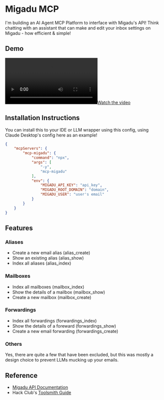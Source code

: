 # Migadu MCP

I'm building an AI Agent MCP Platform to interface with Migadu's API! Think chatting with an assistant that can make and edit your inbox settings on Migadu - how efficient & simple!

## Demo

[![Watch the video](https://files.catbox.moe/1t8shb.mp4)](https://files.catbox.moe/1t8shb.mp4)

## Installation Instructions

You can install this to your IDE or LLM wrapper using this config, using Claude Desktop's config here as an example!

```json
{
    "mcpServers": {
        "mcp-migadu": {
            "command": "npx",
            "args": [
                "-y",
                "mcp-migadu"
            ],
            "env": {
                "MIGADU_API_KEY": "api_key",
                "MIGADU_ROOT_DOMAIN": "domain",
                "MIGADU_USER": "user's email"
            }
        }
    }
}
```

## Features

### Aliases

- Create a new email alias (alias_create)
- Show an existing alias (alias_show)
- Index all aliases (alias_index)

### Mailboxes

- Index all mailboxes (mailbox_index)
- Show the details of a mailbox (mailbox_show)
- Create a new mailbox (mailbox_create)

### Forwardings

- Index all forwardings (forwardings_index)
- Show the details of a foreward (forwardings_show)
- Create a new email forwarding (forwardings_create)

### Others

Yes, there are quite a few that have been excluded, but this was mostly a design choice to prevent LLMs mucking up your emails.

## Reference

- [Migadu API Documentation](https://migadu.com/api/)
- Hack Club's [Toolsmith Guide](https://toolsmith.hackclub.com/guide.html)

